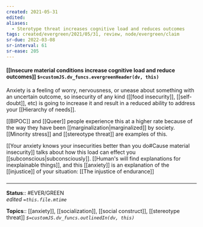 ```yaml
---
created: 2021-05-31
edited: 
aliases:
  - Sterotype threat increases cognitive load and reduces outcomes
tags: created/evergreen/2021/05/31, review, node/evergreen/claim
sr-due: 2022-03-08
sr-interval: 61
sr-ease: 205
---
```


#### [[Insecure material conditions increase cognitive load and reduce outcomes]] `$=customJS.dv_funcs.evergreenHeader(dv, this)`

Anxiety is a feeling of worry, nervousness, or unease about something with an uncertain outcome, so insecurity of any kind ([[food insecurity]], [[self-doubt]], etc) is going to increase it and result in a reduced ability to address your [[Hierarchy of needs]].

[[BIPOC]] and [[Queer]] people experience this at a higher rate because of the way they have been [[marginalization|marginalized]] by society. [[Minority stress]] and [[stereotype threat]] are examples of this. 

[[Your anxiety knows your insecurities better than you do#Cause material insecurity]] talks about how this load can effect you [[subconscious|subconsciously]]. [[Human's will find explanations for inexplainable things]], and this [[anxiety]] is an explanation of the [[injustice]] of your situation: [[The injustice of endurance]]

### <hr class="footnote"/>

**Status**:: #EVER/GREEN  
*edited `=this.file.mtime`*

**Topics**:: [[anxiety]], [[socialization]], [[social construct]], [[stereotype threat]]
*`$=customJS.dv_funcs.outlinedIn(dv, this)`*
